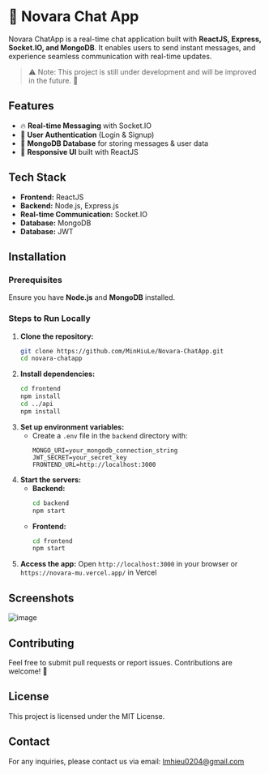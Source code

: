 # 🌱 Novara Chat App

Novara ChatApp is a real-time chat application built with **ReactJS, Express, Socket.IO, and MongoDB**. It enables users to send instant messages, and experience seamless communication with real-time updates.

> ⚠️ Note: This project is still under development and will be improved in the future. 🚀

## Features
- 🔥 **Real-time Messaging** with Socket.IO
- 🔐 **User Authentication** (Login & Signup)
- 💾 **MongoDB Database** for storing messages & user data
- 🎨 **Responsive UI** built with ReactJS

## Tech Stack
- **Frontend:** ReactJS
- **Backend:** Node.js, Express.js
- **Real-time Communication:** Socket.IO
- **Database:** MongoDB
- **Database:** JWT

## Installation
### Prerequisites
Ensure you have **Node.js** and **MongoDB** installed.

### Steps to Run Locally
1. **Clone the repository:**
   ```bash
   git clone https://github.com/MinHiuLe/Novara-ChatApp.git
   cd novara-chatapp
   ```
2. **Install dependencies:**
   ```bash
   cd frontend
   npm install
   cd ../api
   npm install
   ```
3. **Set up environment variables:**
   - Create a `.env` file in the `backend` directory with:
     ```env
     MONGO_URI=your_mongodb_connection_string
     JWT_SECRET=your_secret_key
     FRONTEND_URL=http://localhost:3000
     ```
4. **Start the servers:**
   - **Backend:**
     ```bash
     cd backend
     npm start
     ```
   - **Frontend:**
     ```bash
     cd frontend
     npm start
     ```
5. **Access the app:** Open `http://localhost:3000` in your browser or `https://novara-mu.vercel.app/` in Vercel

## Screenshots
![image](https://github.com/user-attachments/assets/d8b5bfaa-5914-4c04-8779-10b00af79c80)

## Contributing
Feel free to submit pull requests or report issues. Contributions are welcome! 🚀

## License
This project is licensed under the MIT License.

## Contact
For any inquiries, please contact us via email: lmhieu0204@gmail.com

